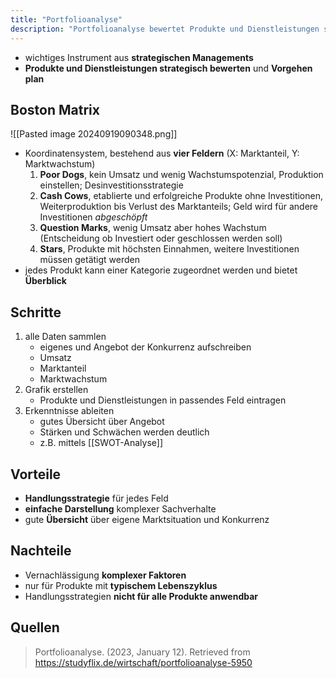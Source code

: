 ```yaml
---
title: "Portfolioanalyse"
description: "Portfolioanalyse bewertet Produkte und Dienstleistungen strategisch, um Vorgehensweisen zu planen. Die Boston Matrix teilt Produkte in Kategorien wie Cash Cows und Stars ein. Sie bietet eine einfache Übersicht über Marktpositionen und Konkurrenz."
---
```


- wichtiges Instrument aus **strategischen Managements**
- **Produkte und Dienstleistungen strategisch bewerten** und **Vorgehen plan**

## Boston Matrix
![[Pasted image 20240919090348.png]]
- Koordinatensystem, bestehend aus **vier Feldern** (X: Marktanteil, Y: Marktwachstum)
	1. **Poor Dogs**, kein Umsatz und wenig Wachstumspotenzial, Produktion einstellen; Desinvestitionsstrategie
	2. **Cash Cows**, etablierte und erfolgreiche Produkte ohne Investitionen, Weiterproduktion bis Verlust des Marktanteils; Geld wird für andere Investitionen *abgeschöpft*
	3. **Question Marks**, wenig Umsatz aber hohes Wachstum (Entscheidung ob Investiert oder geschlossen werden soll)
	4. **Stars**, Produkte mit höchsten Einnahmen, weitere Investitionen müssen getätigt werden
- jedes Produkt kann einer Kategorie zugeordnet werden und bietet **Überblick**

## Schritte
1. alle Daten sammlen
	- eigenes und Angebot der Konkurrenz aufschreiben
	- Umsatz
	- Marktanteil
	- Marktwachstum
2. Grafik erstellen
	- Produkte und Dienstleistungen in passendes Feld eintragen
3. Erkenntnisse ableiten
	- gutes Übersicht über Angebot
	- Stärken und Schwächen werden deutlich
	- z.B. mittels [[SWOT-Analyse]]

## Vorteile
- **Handlungsstrategie** für jedes Feld
- **einfache Darstellung** komplexer Sachverhalte
- gute **Übersicht** über eigene Marktsituation und Konkurrenz

## Nachteile
- Vernachlässigung **komplexer Faktoren**
- nur für Produkte mit **typischem Lebenszyklus**
- Handlungsstrategien **nicht für alle Produkte anwendbar**

## Quellen

> Portfolioanalyse. (2023, January 12). Retrieved from https://studyflix.de/wirtschaft/portfolioanalyse-5950
